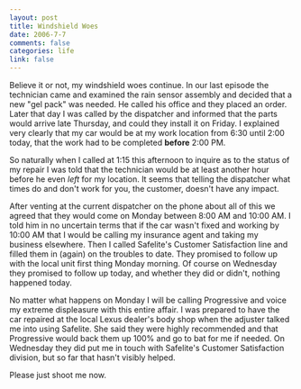 ```yaml
--- 
layout: post
title: Windshield Woes
date: 2006-7-7
comments: false
categories: life
link: false
---
```

Believe it or not, my windshield woes continue. In our last episode the technician came and examined the rain sensor assembly and decided that a new "gel pack" was needed. He called his office and they placed an order. Later that day I was called by the dispatcher and informed that the parts would arrive late Thursday, and could they install it on Friday. I explained very clearly that my car would be at my work location from 6:30 until 2:00 today, that the work had to be completed <strong>before</strong> 2:00 PM.

So naturally when I called at 1:15 this afternoon to inquire as to the status of my repair I was told that the technician would be at least another hour before he even <em>left</em> for my location. It seems that telling the dispatcher what times do and don't work for you, the customer, doesn't have any impact.

After venting at the current dispatcher on the phone about all of this we agreed that they would come on Monday between 8:00 AM and 10:00 AM. I told him in no uncertain terms that if the car wasn't fixed and working by 10:00 AM that I would be calling my insurance agent and taking my business elsewhere. Then I called Safelite's Customer Satisfaction line and filled them in (again) on the troubles to date. They promised to follow up with the local unit first thing Monday morning. Of course on Wednesday they promised to follow up today, and whether they did or didn't, nothing happened today.

No matter what happens on Monday I will be calling Progressive and voice my extreme displeasure with this entire affair. I was prepared to have the car repaired at the local Lexus dealer's body shop when the adjuster talked me into using Safelite. She said they were highly recommended and that Progressive would back them up 100% and go to bat for me if needed. On Wednesday they did put me in touch with Safelite's Customer Satisfaction division, but so far that hasn't visibly helped.

Please just shoot me now.
